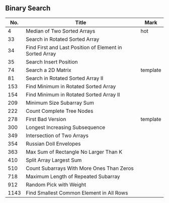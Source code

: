 ## Binary Search
| No.  | Title                                                   | Mark     |
|------|---------------------------------------------------------|----------|
| 4    | Median of Two Sorted Arrays                             | hot      |
| 33   | Search in Rotated Sorted Array                          |          |
| 34   | Find First and Last Position of Element in Sorted Array |          |
| 35   | Search Insert Position                                  |          |
| 74   | Search a 2D Matrix                                      | template |
| 81   | Search in Rotated Sorted Array II                       |          |
| 153  | Find Minimum in Rotated Sorted Array                    |          |
| 154  | Find Minimum in Rotated Sorted Array II                 |          |
| 209  | Minimum Size Subarray Sum                               |          |
| 222  | Count Complete Tree Nodes                               |          |
| 278  | First Bad Version                                       | template |
| 300  | Longest Increasing Subsequence                          |          |
| 349  | Intersection of Two Arrays                              |          |
| 354  | Russian Doll Envelopes                                  |          |
| 363  | Max Sum of Rectangle No Larger Than K                   |          |
| 410  | Split Array Largest Sum                                 |          |
| 510  | Count Subarrays With More Ones Than Zeros               |          |
| 718  | Maximum Length of Repeated Subarray                     |          |
| 912  | Random Pick with Weight                                 |          |
| 1143 | Find Smallest Common Element in All Rows                |          |
